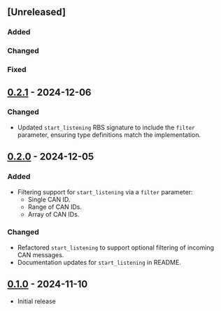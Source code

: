 ## [Unreleased]

### Added

### Changed

### Fixed

## [0.2.1] - 2024-12-06

### Changed

- Updated `start_listening` RBS signature to include the `filter` parameter, ensuring type definitions match the implementation.

## [0.2.0] - 2024-12-05

### Added

- Filtering support for `start_listening` via a `filter` parameter:
  - Single CAN ID.
  - Range of CAN IDs.
  - Array of CAN IDs.

### Changed

- Refactored `start_listening` to support optional filtering of incoming CAN messages.
- Documentation updates for `start_listening` in README.

## [0.1.0] - 2024-11-10

- Initial release

[0.2.1]: https://github.com/fk1018/can_messenger/compare/v0.2.0...v0.2.1
[0.2.0]: https://github.com/fk1018/can_messenger/compare/v0.1.0...v0.2.0
[0.1.0]: https://github.com/fk1018/can_messenger/releases/tag/v0.1.0
